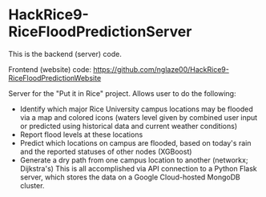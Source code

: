 # HackRice9-RiceFloodPredictionServer
This is the backend (server) code.

Frontend (website) code: https://github.com/nglaze00/HackRice9-RiceFloodPredictionWebsite

Server for the "Put it in Rice" project.
Allows user to do the following:
 * Identify which major Rice University campus locations may be flooded via a map and colored icons (waters level given by combined user input or predicted using historical data and current weather conditions)
 * Report flood levels at these locations
 * Predict which locations on campus are flooded, based on today's rain and the reported statuses of other nodes (XGBoost)
 * Generate a dry path from one campus location to another (networkx; Dijkstra's)
This is all accomplished via API connection to a Python Flask server, which stores the data on a Google Cloud-hosted MongoDB cluster.
